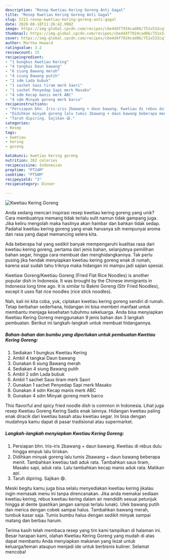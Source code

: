```yaml
---
description: "Resep Kwetiau Kering Goreng Anti Gagal"
title: "Resep Kwetiau Kering Goreng Anti Gagal"
slug: 5211-resep-kwetiau-kering-goreng-anti-gagal
date: 2020-08-18T11:26:42.990Z
image: https://img-global.cpcdn.com/recipes/cbe4d4f7924cad86/751x532cq70/kwetiau-kering-goreng-foto-resep-utama.jpg
thumbnail: https://img-global.cpcdn.com/recipes/cbe4d4f7924cad86/751x532cq70/kwetiau-kering-goreng-foto-resep-utama.jpg
cover: https://img-global.cpcdn.com/recipes/cbe4d4f7924cad86/751x532cq70/kwetiau-kering-goreng-foto-resep-utama.jpg
author: Martha Howard
ratingvalue: 3.2
reviewcount: 15
recipeingredient:
- "1 bungkus Kwetiau Kering"
- "4 tangkai Daun bawang"
- "6 siung Bawang merah"
- "4 siung Bawang putih"
- "2 sdm Lada bubuk"
- "1 sachet Saus tiram merk Saori"
- "1 sachet Penyedap Sapi merk Masako"
- "4 sdm Kecap manis merk ABC"
- "4 sdm Minyak goreng merk barco"
recipeinstructions:
- "Persiapan bhn. Iris-iris 2bawang + daun bawang. Kwetiau di rebus dulu hingga empuk lalu tiriskan."
- "Didihkan minyak goreng lalu tumis 2bawang + daun bawang beberapa menit. Tambahkan kwetiau tadi aduk rata. Tambahkan saus tiram, Masako sapi, aduk rata. Lalu tambahkan kecap manis aduk rata. Matikan api."
- "Taruh dipiring. Sajikan 😄."
categories:
- Resep
tags:
- kwetiau
- kering
- goreng

katakunci: kwetiau kering goreng 
nutrition: 262 calories
recipecuisine: Indonesian
preptime: "PT24M"
cooktime: "PT50M"
recipeyield: "3"
recipecategory: Dinner

---
```



![Kwetiau Kering Goreng](https://img-global.cpcdn.com/recipes/cbe4d4f7924cad86/751x532cq70/kwetiau-kering-goreng-foto-resep-utama.jpg)

Anda sedang mencari inspirasi resep kwetiau kering goreng yang unik? Cara membuatnya memang tidak terlalu sulit namun tidak gampang juga. Jika keliru mengolah maka hasilnya akan hambar dan bahkan tidak sedap. Padahal kwetiau kering goreng yang enak harusnya sih mempunyai aroma dan rasa yang dapat memancing selera kita.

Ada beberapa hal yang sedikit banyak mempengaruhi kualitas rasa dari kwetiau kering goreng, pertama dari jenis bahan, selanjutnya pemilihan bahan segar, hingga cara membuat dan menghidangkannya. Tak perlu pusing jika hendak menyiapkan kwetiau kering goreng enak di rumah, karena asal sudah tahu triknya maka hidangan ini mampu jadi sajian spesial.

Kwetiaw Goreng/Kwetiau Goreng (Fried Flat Rice Noodles) is another popular dish in Indonesia. It was brought by the Chinese immigrants in Indonesia long time ago. It is similar to Bakmi Goreng (Stir Fried Noodles), except it uses flat rice noodles (rice stick noodles).


Nah, kali ini kita coba, yuk, ciptakan kwetiau kering goreng sendiri di rumah. Tetap berbahan sederhana, hidangan ini bisa memberi manfaat untuk membantu menjaga kesehatan tubuhmu sekeluarga. Anda bisa menyiapkan Kwetiau Kering Goreng menggunakan 9 jenis bahan dan 3 langkah pembuatan. Berikut ini langkah-langkah untuk membuat hidangannya.

<!--inarticleads1-->

##### Bahan-bahan dan bumbu yang diperlukan untuk pembuatan Kwetiau Kering Goreng:

1. Sediakan 1 bungkus Kwetiau Kering
1. Ambil 4 tangkai Daun bawang
1. Gunakan 6 siung Bawang merah
1. Sediakan 4 siung Bawang putih
1. Ambil 2 sdm Lada bubuk
1. Ambil 1 sachet Saus tiram merk Saori
1. Gunakan 1 sachet Penyedap Sapi merk Masako
1. Gunakan 4 sdm Kecap manis merk ABC
1. Gunakan 4 sdm Minyak goreng merk barco


This flavorful and spicy fried noodle dish is common in Indonesia. Lihat juga resep Kwetiau Goreng Kering Sadis enak lainnya. Hidangan kwetiau paling enak diracik dari kwetiau basah atau kwetiau segar. Ini bisa dengan mudahnya kamu dapat di pasar tradisional atau supermarket. 

<!--inarticleads2-->

##### Langkah-langkah menyiapkan Kwetiau Kering Goreng:

1. Persiapan bhn. Iris-iris 2bawang + daun bawang. Kwetiau di rebus dulu hingga empuk lalu tiriskan.
1. Didihkan minyak goreng lalu tumis 2bawang + daun bawang beberapa menit. Tambahkan kwetiau tadi aduk rata. Tambahkan saus tiram, Masako sapi, aduk rata. Lalu tambahkan kecap manis aduk rata. Matikan api.
1. Taruh dipiring. Sajikan 😄.


Meski begitu kamu juga bisa selalu menyediakan kwetiau kering jikalau ingin memasak menu ini tanpa direncanakan. Jika anda memakai sediaan kwetiau kering, rebus kwetiau kering dalam air mendidih sesuai petunjuk hingga al dente (pastikan jangan sampai terlalu lunak). Ulek bawang putih dan merica dengan cobek sampai halus. Tambahkan bawang merah, tumbuk kasar saja. Tumis bumbu halus dengan sedikit minyak sampai matang dan berbau harum. 

Terima kasih telah membaca resep yang tim kami tampilkan di halaman ini. Besar harapan kami, olahan Kwetiau Kering Goreng yang mudah di atas dapat membantu Anda menyiapkan makanan yang lezat untuk keluarga/teman ataupun menjadi ide untuk berbisnis kuliner. Selamat mencoba!
